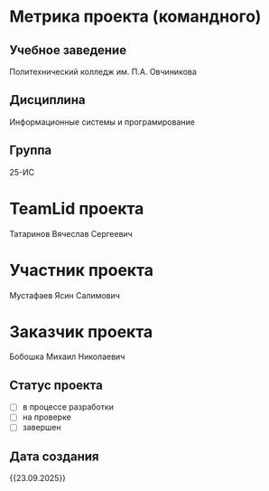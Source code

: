 # Метрика проекта (командного)

## Учебное заведение
Политехнический колледж им. П.А. Овчиникова

## Дисциплина
Информационные системы и програмирование

## Группа
25-ИС

# TeamLid проекта
Татаринов Вячеслав Сергеевич

# Участник проекта
Мустафаев Ясин Салимович

# Заказчик проекта
Бобошка Михаил Николаевич

## Статус проекта
- [ ] в процессе разработки
- [ ] на проверке
- [ ] завершен

## Дата создания
{{23.09.2025}}
